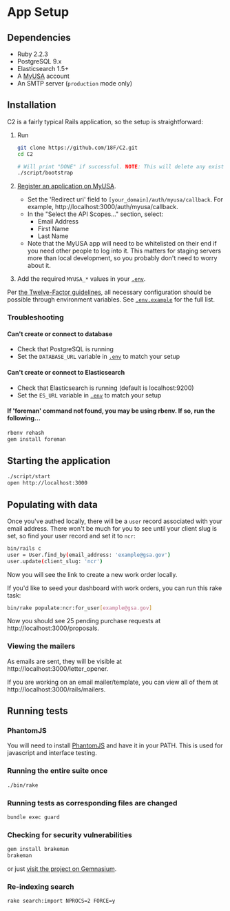 # App Setup

## Dependencies

* Ruby 2.2.3
* PostgreSQL 9.x
* Elasticsearch 1.5+
* A [MyUSA](https://alpha.my.usa.gov/) account
* An SMTP server (`production` mode only)

## Installation

C2 is a fairly typical Rails application, so the setup is straightforward:

1. Run

    ```bash
    git clone https://github.com/18F/C2.git
    cd C2

    # Will print "DONE" if successful. NOTE: This will delete any existing records in your C2 database.
    ./script/bootstrap
    ```

1. [Register an application on MyUSA](https://alpha.my.usa.gov/applications/new).
    * Set the 'Redirect uri' field to `[your_domain]/auth/myusa/callback`. For example, http://localhost:3000/auth/myusa/callback.
    * In the "Select the API Scopes..." section, select:
        * Email Address
        * First Name
        * Last Name
    * Note that the MyUSA app will need to be whitelisted on their end if you need other people to log into it. This matters for staging servers more than local development, so you probably don't need to worry about it.

1. Add the required `MYUSA_*` values in your [`.env`](../.env.example).

Per [the Twelve-Factor guidelines](http://12factor.net/config), all necessary configuration should be possible through environment variables. See [`.env.example`](../.env.example) for the full list.

### Troubleshooting

#### Can't create or connect to database

* Check that PostgreSQL is running
* Set the `DATABASE_URL` variable in [`.env`](../.env.example) to match your setup

#### Can't create or connect to Elasticsearch

* Check that Elasticsearch is running (default is localhost:9200)
* Set the `ES_URL` variable in [`.env`](../.env.example) to match your setup

#### If 'foreman' command not found, you may be using rbenv. If so, run the following...
```bash
rbenv rehash
gem install foreman
```

## Starting the application

```bash
./script/start
open http://localhost:3000
```

## Populating with data

Once you've authed locally, there will be a `user` record associated with your
email address. There won't be much for you to see until your client slug is set,
so find your user record and set it to `ncr`:

```bash
bin/rails c
user = User.find_by(email_address: 'example@gsa.gov')
user.update(client_slug: 'ncr')
```

Now you will see the link to create a new work order locally.

If you'd like to seed your dashboard with work orders, you can run this rake
task:

```bash
bin/rake populate:ncr:for_user[example@gsa.gov]
```

Now you should see 25 pending purchase requests at
http://localhost:3000/proposals.

### Viewing the mailers

As emails are sent, they will be visible at http://localhost:3000/letter_opener.

If you are working on an email mailer/template, you can view all of them at
http://localhost:3000/rails/mailers.

## Running tests

### PhantomJS

You will need to install [PhantomJS](http://phantomjs.org/download.html) and
have it in your PATH. This is used for javascript and interface testing.

### Running the entire suite once

```bash
./bin/rake
```

### Running tests as corresponding files are changed

```bash
bundle exec guard
```

### Checking for security vulnerabilities

```bash
gem install brakeman
brakeman
```

or just [visit the project on Gemnasium](https://gemnasium.com/18F/C2).

### Re-indexing search

```bash
rake search:import NPROCS=2 FORCE=y
```

